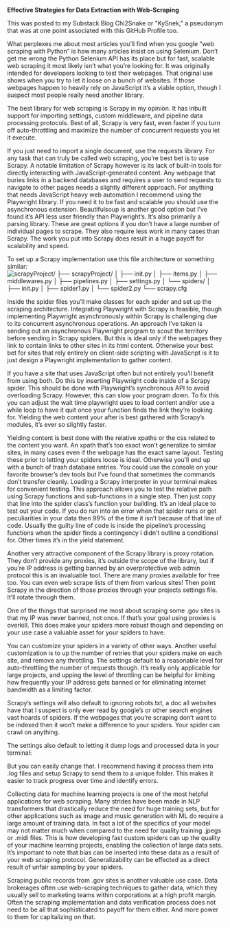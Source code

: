 **Effective Strategies for Data Extraction with Web-Scraping**

This was posted to my Substack Blog Chi2Snake or "KySnek," a pseudonym that was at one point associated with this GitHub Profile too. 


What perplexes me about most articles you’ll find when you google “web scraping with Python” is how many articles insist on using Selenium. Don’t get me wrong the Python Selenium API has its place but for fast, scalable web scraping it most likely isn’t what you’re looking for. It was originally intended for developers looking to test their webpages. That original use shows when you try to let it loose on a bunch of websites. If those webpages happen to heavily rely on JavaScript it’s a viable option, though I suspect most people really need another library.

The best library for web scraping is Scrapy in my opinion. It has inbuilt support for importing settings, custom middleware, and pipeline data processing protocols. Best of all, Scrapy is very fast, even faster if you turn off auto-throttling and maximize the number of concurrent requests you let it execute.

If you just need to import a single document, use the requests library. For any task that can truly be called web scraping, you’re best bet is to use Scrapy. A notable limitation of Scrapy however is its lack of built-in tools for directly interacting with JavaScript-generated content. Any webpage that buries links in a backend databases and requires a user to send requests to navigate to other pages needs a slightly different approach. For anything that needs JavaScript heavy web automation I recommend using the Playwright library. If you need it to be fast and scalable you should use the asynchronous extension. Beautifulsoup is another good option but I’ve found it’s API less user friendly than Playwright’s. It’s also primarily a parsing library. These are great options if you don’t have a large number of individual pages to scrape. They also require less work in many cases than Scrapy. The work you put into Scrapy does result in a huge payoff for scalability and speed.

To set up a Scrapy implementation use this file architecture or something similar:
![**scrapyProject/
├── scrapyProject/
│   ├── __init__.py
│   ├── items.py
│   ├── middlewares.py
│   ├── pipelines.py
│   ├── settings.py
│   └── spiders/
│       ├── __init__.py
│       ├── spider1.py
│       └── spider2.py
└── scrapy.cfg**
](https://github.com/Connor-Scott/WordPress_blog_scraper/assets/141468326/5e1208a1-a6c1-49dd-9f70-17bdeb0896e0
 "Schematic of Scrapy Scraper Architecture")


Inside the spider files you’ll make classes for each spider and set up the scraping architecture. Integrating Playwright with Scrapy is feasible, though implementing Playwright asynchronously within Scrapy is challenging due to its concurrent asynchronous operations. An approach I’ve taken is sending out an asynchronous Playwright program to scout the territory before sending in Scrapy spiders. But this is ideal only if the webpages they link to contain links to other sites in its html content. Otherwise your best bet for sites that rely entirely on client-side scripting with JavaScript is it to just design a Playwright implementation to gather content.

If you have a site that uses JavaScript often but not entirely you’ll benefit from using both. Do this by inserting Playwright code inside of a Scrapy spider. This should be done with Playwright’s synchronous API to avoid overloading Scrapy. However, this can slow your program down. To fix this you can adjust the wait time playwright uses to load content and/or use a while loop to have it quit once your function finds the link they’re looking for. Yielding the web content your after is best gathered with Scrapy’s modules, it’s ever so slightly faster.

Yielding content is best done with the relative xpaths or the css related to the content you want. An xpath that’s too exact won’t generalize to similar sites, in many cases even if the webpage has the exact same layout. Testing these prior to letting your spiders loose is ideal. Otherwise you’ll end up with a bunch of trash database entries. You could use the console on your favorite browser’s dev tools but I’ve found that sometimes the commands don’t transfer cleanly. Loading a Scrapy interpreter in your terminal makes for convenient testing. This approach allows you to test the relative path using Scrapy functions and sub-functions in a single step. Then just copy that line into the spider class’s function your building. It’s an ideal place to test out your code. If you do run into an error when that spider runs or get peculiarities in your data then 99% of the time it isn’t because of that line of code. Usually the guilty line of code is inside the pipeline’s processing functions when the spider finds a contingency I didn’t outline a conditional for. Other times it’s in the yield statement.

Another very attractive component of the Scrapy library is proxy rotation. They don’t provide any proxies, it’s outside the scope of the library, but if you’re IP address is getting banned by an overprotective web admin protocol this is an invaluable tool. There are many proxies available for free too. You can even web scrape lists of them from various sites! Then point Scrapy in the direction of those proxies through your projects settings file. It’ll rotate through them.

One of the things that surprised me most about scraping some .gov sites is that my IP was never banned, not once. If that’s your goal using proxies is overkill. This does make your spiders more robust though and depending on your use case a valuable asset for your spiders to have.

You can customize your spiders in a variety of other ways. Another useful customization is to up the number of retries that your spiders make on each site, and remove any throttling. The settings default to a reasonable level for auto-throttling the number of requests though. It’s really only applicable for large projects, and upping the level of throttling can be helpful for limiting how frequently your IP address gets banned or for eliminating internet bandwidth as a limiting factor.

Scrapy’s settings will also default to ignoring robots.txt, a doc all websites have that I suspect is only ever read by google’s or other search engines vast hoards of spiders. If the webpages that you’re scraping don’t want to be indexed then it won’t make a difference to your spiders. Your spider can crawl on anything.

The settings also default to letting it dump logs and processed data in your terminal:


But you can easily change that. I recommend having it process them into .log files and setup Scrapy to send them to a unique folder. This makes it easier to track progress over time and identify errors.

Collecting data for machine learning projects is one of the most helpful applications for web scraping. Many strides have been made in NLP transformers that drastically reduce the need for huge training sets, but for other applications such as image and music generation with ML do require a large amount of training data. In fact a lot of the specifics of your model may not matter much when compared to the need for quality training .jpegs or .midi files. This is how developing fast custom spiders can up the quality of your machine learning projects, enabling the collection of large data sets. It’s important to note that bias can be inserted into these data as a result of your web scraping protocol. Generalizability can be effected as a direct result of unfair sampling by your spiders.

Scraping public records from .gov sites is another valuable use case. Data brokerages often use web-scraping techniques to gather data, which they usually sell to marketing teams within corporations at a high profit margin. Often the scraping implementation and data verification process does not need to be all that sophisticated to payoff for them either. And more power to them for capitalizing on that.
